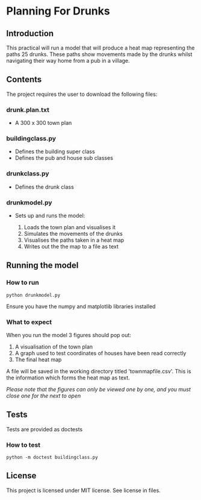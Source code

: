 # Planning For Drunks 

## Introduction 

This practical will run a model that will produce a heat map representing the paths 25 
drunks. These paths show movements made by the drunks whilst navigating their way home from a pub in a village. 

## Contents 

The project requires the user to download the following files:

### drunk.plan.txt

- A 300 x 300 town plan 


### buildingclass.py

- Defines the building super class 
- Defines the pub and house sub classes 


### drunkclass.py 

- Defines the drunk class 


### drunkmodel.py 

- Sets up and runs the model:

    1. Loads the town plan and visualises it
    2. Simulates the movements of the drunks 
    3. Visualises the paths taken in a heat map
    4. Writes out the the map to a file as text



## Running the model 


### How to run 

```
python drunkmodel.py
```

Ensure you have the numpy and matplotlib libraries installed



### What to expect 

When you run the model 3 figures should pop out:

1. A visualisation of the town plan 
2. A graph used to test coordinates of houses have been read correctly
3. The final heat map 

A file will be saved in the working directory titled 'townmapfile.csv'.
This is the information which forms the heat map as text. 

_Please note that the figures can only be viewed one by one, and you must close one for the next to open_ 


## Tests


Tests are provided as doctests 


### How to test 

```
python -m doctest buildingclass.py
```


## License

This project is licensed under MIT license.
See license in files.
